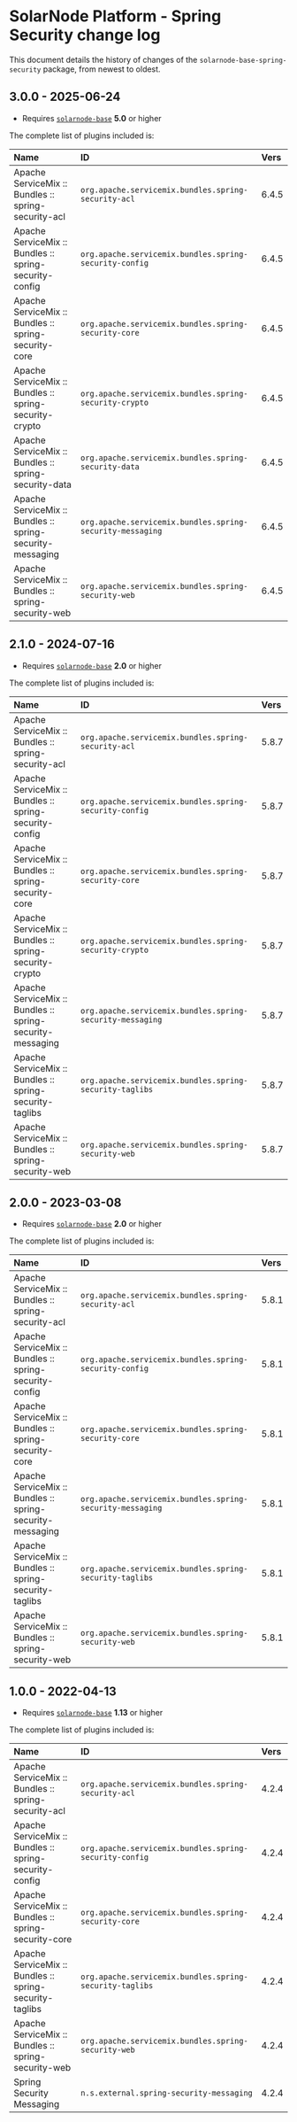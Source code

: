 # SolarNode Platform - Spring Security change log

This document details the history of changes of the `solarnode-base-spring-security` package, from
newest to oldest.

## 3.0.0 - 2025-06-24

 * Requires [`solarnode-base`](../../solarnode-base/debian) **5.0** or higher

The complete list of plugins included is:

| Name                                                      | ID                                                        | Vers  |
|:----------------------------------------------------------|:----------------------------------------------------------|:------|
| Apache ServiceMix :: Bundles :: spring-security-acl       | `org.apache.servicemix.bundles.spring-security-acl`       | 6.4.5 |
| Apache ServiceMix :: Bundles :: spring-security-config    | `org.apache.servicemix.bundles.spring-security-config`    | 6.4.5 |
| Apache ServiceMix :: Bundles :: spring-security-core      | `org.apache.servicemix.bundles.spring-security-core`      | 6.4.5 |
| Apache ServiceMix :: Bundles :: spring-security-crypto    | `org.apache.servicemix.bundles.spring-security-crypto`    | 6.4.5 |
| Apache ServiceMix :: Bundles :: spring-security-data      | `org.apache.servicemix.bundles.spring-security-data`      | 6.4.5 |
| Apache ServiceMix :: Bundles :: spring-security-messaging | `org.apache.servicemix.bundles.spring-security-messaging` | 6.4.5 |
| Apache ServiceMix :: Bundles :: spring-security-web       | `org.apache.servicemix.bundles.spring-security-web`       | 6.4.5 |


## 2.1.0 - 2024-07-16

 * Requires [`solarnode-base`](../../solarnode-base/debian) **2.0** or higher

The complete list of plugins included is:

| Name                                                      | ID                                                        | Vers  |
|:----------------------------------------------------------|:----------------------------------------------------------|:------|
| Apache ServiceMix :: Bundles :: spring-security-acl       | `org.apache.servicemix.bundles.spring-security-acl`       | 5.8.7 |
| Apache ServiceMix :: Bundles :: spring-security-config    | `org.apache.servicemix.bundles.spring-security-config`    | 5.8.7 |
| Apache ServiceMix :: Bundles :: spring-security-core      | `org.apache.servicemix.bundles.spring-security-core`      | 5.8.7 |
| Apache ServiceMix :: Bundles :: spring-security-crypto    | `org.apache.servicemix.bundles.spring-security-crypto`    | 5.8.7 |
| Apache ServiceMix :: Bundles :: spring-security-messaging | `org.apache.servicemix.bundles.spring-security-messaging` | 5.8.7 |
| Apache ServiceMix :: Bundles :: spring-security-taglibs   | `org.apache.servicemix.bundles.spring-security-taglibs`   | 5.8.7 |
| Apache ServiceMix :: Bundles :: spring-security-web       | `org.apache.servicemix.bundles.spring-security-web`       | 5.8.7 |


## 2.0.0 - 2023-03-08

 * Requires [`solarnode-base`](../../solarnode-base/debian) **2.0** or higher

The complete list of plugins included is:

| Name                                                      | ID                                                        | Vers  |
|:----------------------------------------------------------|:----------------------------------------------------------|:------|
| Apache ServiceMix :: Bundles :: spring-security-acl       | `org.apache.servicemix.bundles.spring-security-acl`       | 5.8.1 |
| Apache ServiceMix :: Bundles :: spring-security-config    | `org.apache.servicemix.bundles.spring-security-config`    | 5.8.1 |
| Apache ServiceMix :: Bundles :: spring-security-core      | `org.apache.servicemix.bundles.spring-security-core`      | 5.8.1 |
| Apache ServiceMix :: Bundles :: spring-security-messaging | `org.apache.servicemix.bundles.spring-security-messaging` | 5.8.1 |
| Apache ServiceMix :: Bundles :: spring-security-taglibs   | `org.apache.servicemix.bundles.spring-security-taglibs`   | 5.8.1 |
| Apache ServiceMix :: Bundles :: spring-security-web       | `org.apache.servicemix.bundles.spring-security-web`       | 5.8.1 |


## 1.0.0 - 2022-04-13

 * Requires [`solarnode-base`](../../solarnode-base/debian) **1.13** or higher

The complete list of plugins included is:

| Name                                                    | ID                                                      | Vers  |
|:--------------------------------------------------------|:--------------------------------------------------------|:------|
| Apache ServiceMix :: Bundles :: spring-security-acl     | `org.apache.servicemix.bundles.spring-security-acl`     | 4.2.4 |
| Apache ServiceMix :: Bundles :: spring-security-config  | `org.apache.servicemix.bundles.spring-security-config`  | 4.2.4 |
| Apache ServiceMix :: Bundles :: spring-security-core    | `org.apache.servicemix.bundles.spring-security-core`    | 4.2.4 |
| Apache ServiceMix :: Bundles :: spring-security-taglibs | `org.apache.servicemix.bundles.spring-security-taglibs` | 4.2.4 |
| Apache ServiceMix :: Bundles :: spring-security-web     | `org.apache.servicemix.bundles.spring-security-web`     | 4.2.4 |
| Spring Security Messaging                               | `n.s.external.spring-security-messaging`                | 4.2.4 |


